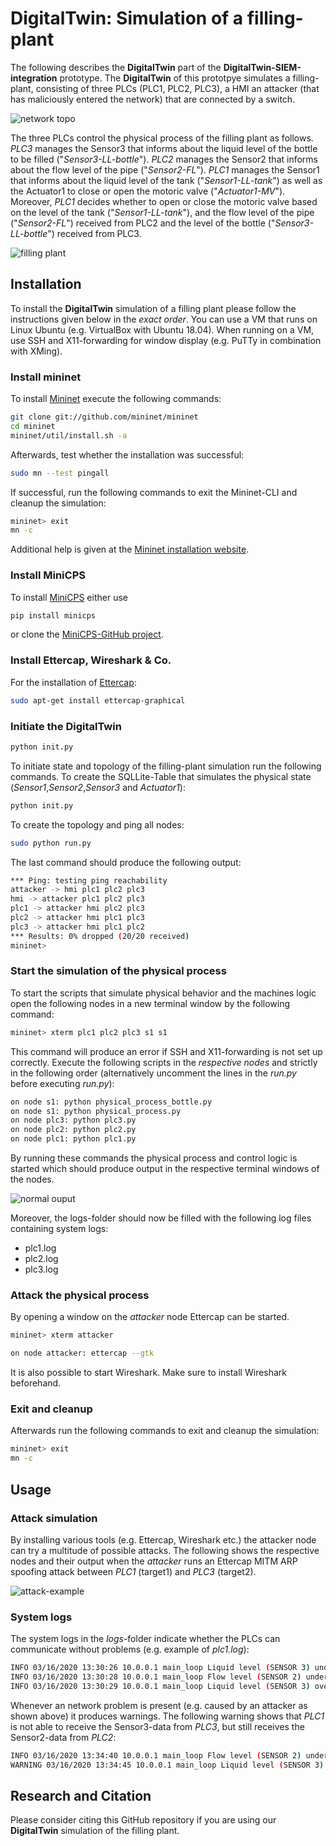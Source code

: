# DigitalTwin: Simulation of a filling-plant

The following describes the **DigitalTwin** part of the **DigitalTwin-SIEM-integration** prototype. 
The **DigitalTwin** of this prototpye simulates a filling-plant, consisting of three PLCs (PLC1, PLC2, PLC3), a HMI 
an attacker (that has maliciously entered the network) that are connected by a switch.

![network topo](../misc/network-topo.JPG "network topo")

The three PLCs control the physical process of the filling plant as follows.
*PLC3* manages the Sensor3 that informs about the liquid level of the bottle to be filled ("*Sensor3-LL-bottle*").
*PLC2* manages the Sensor2 that informs about the flow level of the pipe ("*Sensor2-FL*").
*PLC1* manages the Sensor1 that informs about the liquid level of the tank ("*Sensor1-LL-tank*") as well as 
the Actuator1 to close or open the motoric valve ("*Actuator1-MV*"). 
Moreover, *PLC1* decides whether to open or close the motoric valve based on the level of the tank ("*Sensor1-LL-tank*"), 
and the flow level of the pipe ("*Sensor2-FL*") received from PLC2 and the level of the bottle ("*Sensor3-LL-bottle*") 
received from PLC3. 

![filling plant](../misc/filling-plant.JPG "filling plant")


## Installation
To install the **DigitalTwin** simulation of a filling plant please follow the instructions given below in the *exact order*.
You can use a VM that runs on Linux Ubuntu (e.g. VirtualBox with Ubuntu 18.04). 
When running on a VM, use SSH and X11-forwarding for window display (e.g. PuTTy in combination with XMing).

### Install mininet
To install [Mininet](http://mininet.org) execute the following commands:
```bash
git clone git://github.com/mininet/mininet
cd mininet
mininet/util/install.sh -a
```
Afterwards, test whether the installation was successful:
```bash
sudo mn --test pingall
```
If successful, run the following commands to exit the Mininet-CLI and cleanup the simulation:
```bash
mininet> exit
mn -c
```
Additional help is given at the [Mininet installation website](http://mininet.org/download/).

### Install MiniCPS
To install [MiniCPS](https://github.com/scy-phy/minicps) either use
```bash
pip install minicps
```
or clone the [MiniCPS-GitHub project](https://github.com/scy-phy/minicps).

### Install Ettercap, Wireshark & Co.
For the installation of [Ettercap](https://www.ettercap-project.org/):
```bash
sudo apt-get install ettercap-graphical
```

### Initiate the DigitalTwin
```bash
python init.py
```
To initiate state and topology of the filling-plant simulation run the following commands.
To create the SQLLite-Table that simulates the physical state (*Sensor1*,*Sensor2*,*Sensor3* and *Actuator1*):
```bash
python init.py
```
To create the topology and ping all nodes:
```bash
sudo python run.py
```
The last command should produce the following output:
```bash
*** Ping: testing ping reachability
attacker -> hmi plc1 plc2 plc3
hmi -> attacker plc1 plc2 plc3
plc1 -> attacker hmi plc2 plc3
plc2 -> attacker hmi plc1 plc3
plc3 -> attacker hmi plc1 plc2
*** Results: 0% dropped (20/20 received)
mininet>
```
### Start the simulation of the physical process
To start the scripts that simulate physical behavior and the machines logic 
open the following nodes in a new terminal window by the following command:
```bash
mininet> xterm plc1 plc2 plc3 s1 s1
```
This command will produce an error if SSH and X11-forwarding is not set up correctly.
Execute the following scripts in the *respective nodes* and strictly in the following order 
(alternatively uncomment the lines in the *run.py* before executing *run.py*):
```bash
on node s1: python physical_process_bottle.py 
on node s1: python physical_process.py
on node plc3: python plc3.py
on node plc2: python plc2.py
on node plc1: python plc1.py
```
By running these commands the physical process and control logic is started which should produce output
in the respective terminal windows of the nodes. 

![normal ouput](../misc/normal_process.JPG "normal ouput")

Moreover, the logs-folder should now be filled with the following log files containing system logs:
- plc1.log
- plc2.log
- plc3.log

### Attack the physical process
By opening a window on the *attacker* node Ettercap can be started. 
```bash
mininet> xterm attacker

on node attacker: ettercap --gtk 
```
It is also possible to start Wireshark. Make sure to install Wireshark beforehand.

### Exit and cleanup
Afterwards run the following commands to exit and cleanup the simulation:
```bash
mininet> exit
mn -c
```

## Usage
### Attack simulation
By installing various tools (e.g. Ettercap, Wireshark etc.) the attacker node can try a multitude of possible attacks.
The following shows the respective nodes and their output when the *attacker* runs an Ettercap MITM ARP
spoofing attack between *PLC1* (target1) and *PLC3* (target2).

![attack-example](../misc/attack.JPG "attack-example")

### System logs
The system logs in the *logs*-folder indicate whether the PLCs can communicate without problems (e.g. example of *plc1.log*): 
```bash
INFO 03/16/2020 13:30:26 10.0.0.1 main_loop Liquid level (SENSOR 3) under BOTTLE_M['UpperBound']: 0.88 < 0.90 -> open mv (ACTUATOR 1).
INFO 03/16/2020 13:30:28 10.0.0.1 main_loop Flow level (SENSOR 2) under SENSOR2_THRESH:  2.45 < 3.00 -> leave mv status (ACTUATOR 1).
INFO 03/16/2020 13:30:29 10.0.0.1 main_loop Liquid level (SENSOR 3) over BOTTLE_M['UpperBound']:  0.91 >= 0.90 -> close mv (ACTUATOR 1).
```

Whenever an network problem is present (e.g. caused by an attacker as shown above) it produces warnings.
The following warning shows that *PLC1* is not able to receive the Sensor3-data from *PLC3*, but 
still receives the Sensor2-data from *PLC2*:
```bash
INFO 03/16/2020 13:34:40 10.0.0.1 main_loop Flow level (SENSOR 2) under SENSOR2_THRESH:  0.00 < 3.00 -> leave mv status (ACTUATOR 1).
WARNING 03/16/2020 13:34:45 10.0.0.1 main_loop Liquid level (SENSOR 3) is not received. Program is unable to proceed properly
```

## Research and Citation
Please consider citing this GitHub repository if you are using our  **DigitalTwin** simulation of the filling plant.
